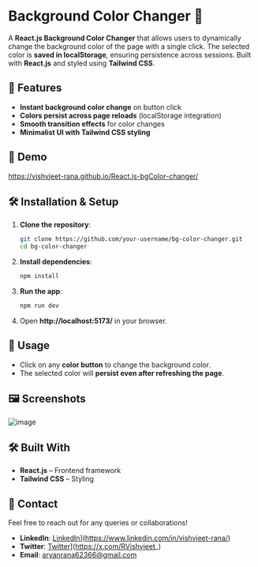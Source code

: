 # Background Color Changer 🎨

A **React.js Background Color Changer** that allows users to dynamically change the background color of the page with a single click. The selected color is **saved in localStorage**, ensuring persistence across sessions. Built with **React.js** and styled using **Tailwind CSS**.

## 🚀 Features
- **Instant background color change** on button click
- **Colors persist across page reloads** (localStorage integration)
- **Smooth transition effects** for color changes
- **Minimalist UI with Tailwind CSS styling**

## 🎥 Demo
https://vishvjeet-rana.github.io/React.js-bgColor-changer/

## 🛠️ Installation & Setup
1. **Clone the repository**:
   ```sh
   git clone https://github.com/your-username/bg-color-changer.git
   cd bg-color-changer
   ```
2. **Install dependencies**:
   ```sh
   npm install
   ```
3. **Run the app**:
   ```sh
   npm run dev
   ```
4. Open **http://localhost:5173/** in your browser.

## 📌 Usage
- Click on any **color button** to change the background color.
- The selected color will **persist even after refreshing the page**.

## 🖼️ Screenshots
![image](https://github.com/user-attachments/assets/c88fd65d-d268-4527-9b71-c08f8ac6f901)

## 🛠️ Built With
- **React.js** – Frontend framework
- **Tailwind CSS** – Styling

## 📩 Contact
Feel free to reach out for any queries or collaborations!
- **LinkedIn**: [LinkedIn](#)](https://www.linkedin.com/in/vishvjeet-rana/)
- **Twitter**: [Twitter](#)](https://x.com/RVishvjeet_)
- **Email**: aryanrana62366@gmail.com

